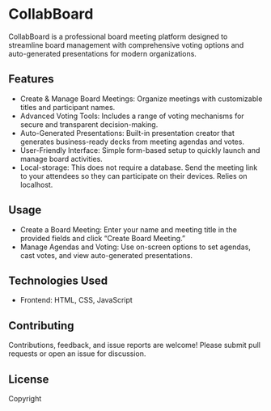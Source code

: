 # CollabBoard

CollabBoard is a professional board meeting platform designed to streamline board management with comprehensive voting options and auto-generated presentations for modern organizations.

## Features

- Create & Manage Board Meetings: Organize meetings with customizable titles and participant names.
- Advanced Voting Tools: Includes a range of voting mechanisms for secure and transparent decision-making.
- Auto-Generated Presentations: Built-in presentation creator that generates business-ready decks from meeting agendas and votes.
- User-Friendly Interface: Simple form-based setup to quickly launch and manage board activities.
- Local-storage: This does not require a database. Send the meeting link to your attendees so they can participate on their devices. Relies on localhost. 


## Usage

- Create a Board Meeting: Enter your name and meeting title in the provided fields and click “Create Board Meeting.”
- Manage Agendas and Voting: Use on-screen options to set agendas, cast votes, and view auto-generated presentations.

## Technologies Used

- Frontend: HTML, CSS, JavaScript

## Contributing

Contributions, feedback, and issue reports are welcome! Please submit pull requests or open an issue for discussion.

## License

Copyright
